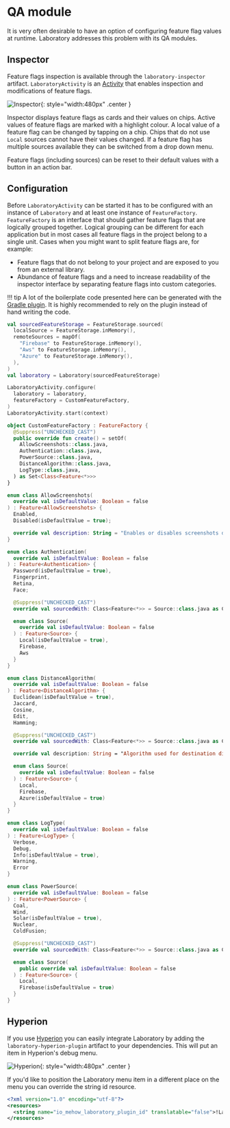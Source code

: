 # QA module

It is very often desirable to have an option of configuring feature flag values at runtime. Laboratory addresses this problem with its QA modules.

## Inspector

Feature flags inspection is available through the `laboratory-inspector` artifact. `LaboratoryActivity` is an [Activity](https://developer.android.com/reference/android/app/Activity) that enables inspection and modifications of feature flags.

![Inspector](images/inspector_screenshot.jpg){: style="width:480px" .center }

Inspector displays feature flags as cards and their values on chips. Active values of feature flags are marked with a highlight colour. A local value of a feature flag can be changed by tapping on a chip. Chips that do not use `Local` sources cannot have their values changed. If a feature flag has multiple sources available they can be switched from a drop down menu.

Feature flags (including sources) can be reset to their default values with a button in an action bar.

## Configuration

Before `LaboratoryActivity` can be started it has to be configured with an instance of `Laboratory` and at least one instance of `FeatureFactory`. `FeatureFactory` is an interface that should gather feature flags that are logically grouped together. Logical grouping can be different for each application but in most cases all feature flags in the project belong to a single unit. Cases when you might want to split feature flags are, for example:

- Feature flags that do not belong to your project and are exposed to you from an external library.
- Abundance of feature flags and a need to increase readability of the inspector interface by separating feature flags into custom categories.

!!! tip
    A lot of the boilerplate code presented here can be generated with the [Gradle plugin](gradle-plugin.md). It is highly recommended to rely on the plugin instead of hand writing the code.

```kotlin
val sourcedFeatureStorage = FeatureStorage.sourced(
  localSource = FeatureStorage.inMemory(),
  remoteSources = mapOf(
    "Firebase" to FeatureStorage.inMemory(),
    "Aws" to FeatureStorage.inMemory(),
    "Azure" to FeatureStorage.inMemory(),
  ),
)
val laboratory = Laboratory(sourcedFeatureStorage)

LaboratoryActivity.configure(
  laboratory = laboratory,
  featureFactory = CustomFeatureFactory,
)
LaboratoryActivity.start(context)

object CustomFeatureFactory : FeatureFactory {
  @Suppress("UNCHECKED_CAST")
  public override fun create() = setOf(
    AllowScreenshots::class.java,
    Authentication::class.java,
    PowerSource::class.java,
    DistanceAlgorithm::class.java,
    LogType::class.java,
  ) as Set<Class<Feature<*>>>
}

enum class AllowScreenshots(
  override val isDefaultValue: Boolean = false
) : Feature<AllowScreenshots> {
  Enabled,
  Disabled(isDefaultValue = true);

  override val description: String = "Enables or disables screenshots during a video chat"
}

enum class Authentication(
  override val isDefaultValue: Boolean = false
) : Feature<Authentication> {
  Password(isDefaultValue = true),
  Fingerprint,
  Retina,
  Face;

  @Suppress("UNCHECKED_CAST")
  override val sourcedWith: Class<Feature<*>> = Source::class.java as Class<Feature<*>>

  enum class Source(
    override val isDefaultValue: Boolean = false
  ) : Feature<Source> {
    Local(isDefaultValue = true),
    Firebase,
    Aws
  }
}

enum class DistanceAlgorithm(
  override val isDefaultValue: Boolean = false
) : Feature<DistanceAlgorithm> {
  Euclidean(isDefaultValue = true),
  Jaccard,
  Cosine,
  Edit,
  Hamming;

  @Suppress("UNCHECKED_CAST")
  override val sourcedWith: Class<Feature<*>> = Source::class.java as Class<Feature<*>>

  override val description: String = "Algorithm used for destination distance calculations"

  enum class Source(
    override val isDefaultValue: Boolean = false
  ) : Feature<Source> {
    Local,
    Firebase,
    Azure(isDefaultValue = true)
  }
}

enum class LogType(
  override val isDefaultValue: Boolean = false
) : Feature<LogType> {
  Verbose,
  Debug,
  Info(isDefaultValue = true),
  Warning,
  Error
}

enum class PowerSource(
  override val isDefaultValue: Boolean = false
) : Feature<PowerSource> {
  Coal,
  Wind,
  Solar(isDefaultValue = true),
  Nuclear,
  ColdFusion;

  @Suppress("UNCHECKED_CAST")
  override val sourcedWith: Class<Feature<*>> = Source::class.java as Class<Feature<*>>

  enum class Source(
    public override val isDefaultValue: Boolean = false
  ) : Feature<Source> {
    Local,
    Firebase(isDefaultValue = true)
  }
}
```

## Hyperion

If you use [Hyperion](https://github.com/willowtreeapps/Hyperion-Android) you can easily integrate Laboratory by adding the `laboratory-hyperion-plugin` artifact to your dependencies. This will put an item in Hyperion's debug menu.

![Hyperion](images/hyperion_screenshot.jpg){: style="width:480px" .center }

If you'd like to position the Laboratory menu item in a different place on the menu you can override the string id resource.

```xml
<?xml version="1.0" encoding="utf-8"?>
<resources>
  <string name="io_mehow_laboratory_plugin_id" translatable="false">!Laboratory</string>
</resources>

```
